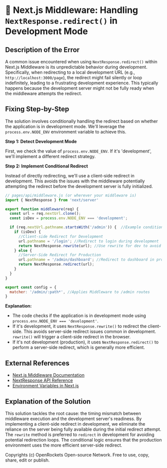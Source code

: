 # 🐞 Next.js Middleware: Handling `NextResponse.redirect()` in Development Mode


## Description of the Error

A common issue encountered when using `NextResponse.redirect()` within Next.js Middleware is its unpredictable behavior during development.  Specifically, when redirecting to a local development URL (e.g., `http://localhost:3000/page`), the redirect might fail silently or loop indefinitely, leading to a frustrating development experience.  This typically happens because the development server might not be fully ready when the middleware attempts the redirect.

## Fixing Step-by-Step

The solution involves conditionally handling the redirect based on whether the application is in development mode.  We'll leverage the `process.env.NODE_ENV` environment variable to achieve this.

**Step 1:  Detect Development Mode**

First, we check the value of `process.env.NODE_ENV`.  If it's 'development', we'll implement a different redirect strategy.

**Step 2:  Implement Conditional Redirect**

Instead of directly redirecting, we'll use a client-side redirect in development. This avoids the issues with the middleware potentially attempting the redirect before the development server is fully initialized.


```javascript
// pages/api/middleware.js (or wherever your middleware is)
import { NextResponse } from 'next/server'

export function middleware(req) {
  const url = req.nextUrl.clone();
  const isDev = process.env.NODE_ENV === 'development';

  if (req.nextUrl.pathname.startsWith('/admin')) {  //Example condition
    if (isDev) {
      //Client-side Redirect for Development
      url.pathname = '/login'; //Redirect to login during development
      return NextResponse.rewrite(url); //Use rewrite for dev to avoid loop.
    } else {
      //Server-Side Redirect for Production
      url.pathname = '/admin/dashboard'; //Redirect to dashboard in production
      return NextResponse.redirect(url);
    }
  }
}

export const config = {
  matcher: '/admin/:path*', //Applies Middleware to /admin routes
}
```

**Explanation:**

* The code checks if the application is in development mode using `process.env.NODE_ENV === 'development'`.
* If it's development, it uses `NextResponse.rewrite()` to redirect the client-side.  This avoids server-side redirect issues common in development.  `rewrite()` will trigger a client-side redirect in the browser.
* If it's not development (production), it uses `NextResponse.redirect()` to perform a server-side redirect, which is generally more efficient.


## External References

* [Next.js Middleware Documentation](https://nextjs.org/docs/app/building-your-application/routing/middleware)
* [NextResponse API Reference](https://nextjs.org/docs/api-reference/next/server#nextresponse)
* [Environment Variables in Next.js](https://nextjs.org/docs/basic-features/environment-variables)


## Explanation of the Solution

This solution tackles the root cause: the timing mismatch between middleware execution and the development server's readiness. By implementing a client-side redirect in development, we eliminate the reliance on the server being fully available during the initial redirect attempt.  The `rewrite` method is preferred to `redirect` in development for avoiding potential redirection loops. The conditional logic ensures that the production environment uses the more efficient server-side redirect.


Copyrights (c) OpenRockets Open-source Network. Free to use, copy, share, edit or publish.

